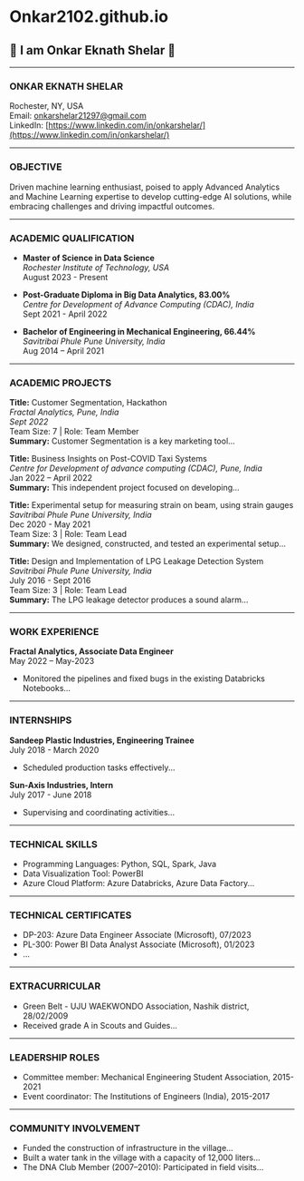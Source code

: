 # Onkar2102.github.io

## :wave: I am Onkar Eknath Shelar 🔭

---

### ONKAR EKNATH SHELAR
Rochester, NY, USA  
Email: [onkarshelar21297@gmail.com](mailto:onkarshelar21297@gmail.com)    
LinkedIn: [https://www.linkedin.com/in/onkarshelar/](https://www.linkedin.com/in/onkarshelar/)

---

### OBJECTIVE
Driven machine learning enthusiast, poised to apply Advanced Analytics and Machine Learning expertise to develop cutting-edge AI solutions, while embracing challenges and driving impactful outcomes.

---

### ACADEMIC QUALIFICATION
- **Master of Science in Data Science**  
  _Rochester Institute of Technology, USA_  
  August 2023 - Present

- **Post-Graduate Diploma in Big Data Analytics, 83.00%**  
  _Centre for Development of Advance Computing (CDAC), India_  
  Sept 2021 - April 2022

- **Bachelor of Engineering in Mechanical Engineering, 66.44%**  
  _Savitribai Phule Pune University, India_  
  Aug 2014 – April 2021

---

### ACADEMIC PROJECTS
**Title:** Customer Segmentation, Hackathon  
_Fractal Analytics, Pune, India_  
_Sept 2022_  
Team Size: 7 | Role: Team Member  
**Summary:** Customer Segmentation is a key marketing tool...

**Title:** Business Insights on Post-COVID Taxi Systems  
_Centre for Development of advance computing (CDAC), Pune, India_  
Jan 2022 – April 2022  
**Summary:** This independent project focused on developing...

**Title:** Experimental setup for measuring strain on beam, using strain gauges  
_Savitribai Phule Pune University, India_  
Dec 2020 - May 2021  
Team Size: 3 | Role: Team Lead  
**Summary:** We designed, constructed, and tested an experimental setup...

**Title:** Design and Implementation of LPG Leakage Detection System  
_Savitribai Phule Pune University, India_  
July 2016 - Sept 2016  
Team Size: 3 | Role: Team Lead  
**Summary:** The LPG leakage detector produces a sound alarm...

---

### WORK EXPERIENCE
**Fractal Analytics, Associate Data Engineer**  
May 2022 – May-2023  
- Monitored the pipelines and fixed bugs in the existing Databricks Notebooks...

---

### INTERNSHIPS
**Sandeep Plastic Industries, Engineering Trainee**  
July 2018 - March 2020  
- Scheduled production tasks effectively...

**Sun-Axis Industries, Intern**  
July 2017 - June 2018  
- Supervising and coordinating activities...

---

### TECHNICAL SKILLS
- Programming Languages: Python, SQL, Spark, Java
- Data Visualization Tool: PowerBI
- Azure Cloud Platform: Azure Databricks, Azure Data Factory...

---

### TECHNICAL CERTIFICATES
- DP-203: Azure Data Engineer Associate (Microsoft), 07/2023
- PL-300: Power BI Data Analyst Associate (Microsoft), 01/2023
- ...

---

### EXTRACURRICULAR
- Green Belt - UJU WAEKWONDO Association, Nashik district, 28/02/2009
- Received grade A in Scouts and Guides...

---

### LEADERSHIP ROLES
- Committee member: Mechanical Engineering Student Association, 2015-2021
- Event coordinator: The Institutions of Engineers (India), 2015-2017

---

### COMMUNITY INVOLVEMENT
- Funded the construction of infrastructure in the village...
- Built a water tank in the village with a capacity of 12,000 liters...
- The DNA Club Member (2007–2010): Participated in field visits...


